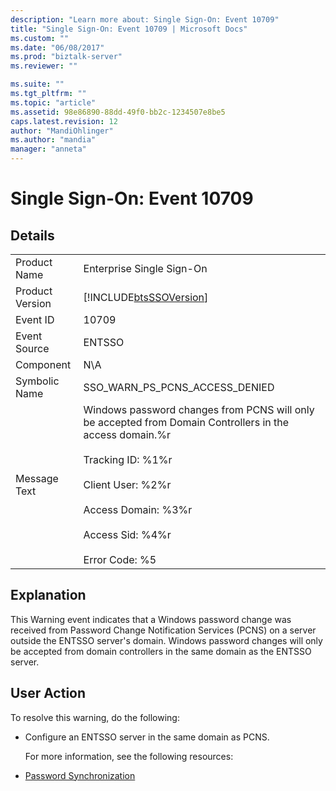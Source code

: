 ```yaml
---
description: "Learn more about: Single Sign-On: Event 10709"
title: "Single Sign-On: Event 10709 | Microsoft Docs"
ms.custom: ""
ms.date: "06/08/2017"
ms.prod: "biztalk-server"
ms.reviewer: ""

ms.suite: ""
ms.tgt_pltfrm: ""
ms.topic: "article"
ms.assetid: 98e86890-88dd-49f0-bb2c-1234507e8be5
caps.latest.revision: 12
author: "MandiOhlinger"
ms.author: "mandia"
manager: "anneta"
---
```

# Single Sign-On: Event 10709
## Details  

|                 |                                                                                                                                                                                                                                                              |
|-----------------|--------------------------------------------------------------------------------------------------------------------------------------------------------------------------------------------------------------------------------------------------------------|
|  Product Name   |                                                                                                                  Enterprise Single Sign-On                                                                                                                   |
| Product Version |                                                                                                  [!INCLUDE[btsSSOVersion](../includes/btsssoversion-md.md)]                                                                                                  |
|    Event ID     |                                                                                                                            10709                                                                                                                             |
|  Event Source   |                                                                                                                            ENTSSO                                                                                                                            |
|    Component    |                                                                                                                             N\A                                                                                                                              |
|  Symbolic Name  |                                                                                                                SSO_WARN_PS_PCNS_ACCESS_DENIED                                                                                                                |
|  Message Text   | Windows password changes from PCNS will only be accepted from Domain Controllers in the access domain.%r<br /><br /> Tracking ID: %1%r<br /><br /> Client User: %2%r<br /><br /> Access Domain: %3%r<br /><br /> Access Sid: %4%r<br /><br /> Error Code: %5 |

## Explanation  
 This Warning event indicates that a Windows password change was received from Password Change Notification Services (PCNS) on a server outside the ENTSSO server's domain. Windows password changes will only be accepted from domain controllers in the same domain as the ENTSSO server.  

## User Action  
 To resolve this warning, do the following:  

- Configure an ENTSSO server in the same domain as PCNS.  

  For more information, see the following resources:  

- [Password Synchronization](../core/password-synchronization2.md)
